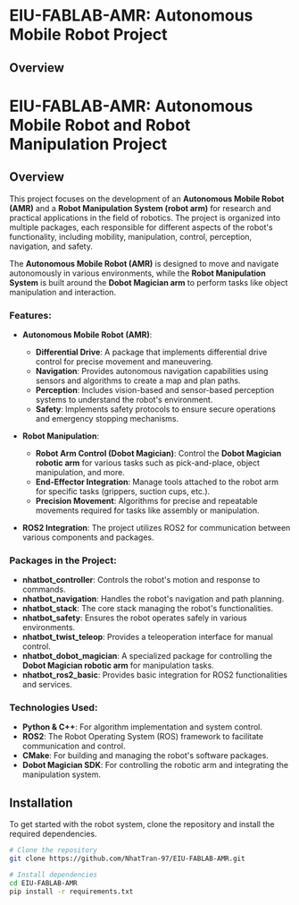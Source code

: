 # EIU-FABLAB-AMR: Autonomous Mobile Robot Project

## Overview
# EIU-FABLAB-AMR: Autonomous Mobile Robot and Robot Manipulation Project

## Overview

This project focuses on the development of an **Autonomous Mobile Robot (AMR)** and a **Robot Manipulation System (robot arm)** for research and practical applications in the field of robotics. The project is organized into multiple packages, each responsible for different aspects of the robot's functionality, including mobility, manipulation, control, perception, navigation, and safety.

The **Autonomous Mobile Robot (AMR)** is designed to move and navigate autonomously in various environments, while the **Robot Manipulation System** is built around the **Dobot Magician arm** to perform tasks like object manipulation and interaction.

### Features:
- **Autonomous Mobile Robot (AMR)**:
  - **Differential Drive**: A package that implements differential drive control for precise movement and maneuvering.
  - **Navigation**: Provides autonomous navigation capabilities using sensors and algorithms to create a map and plan paths.
  - **Perception**: Includes vision-based and sensor-based perception systems to understand the robot's environment.
  - **Safety**: Implements safety protocols to ensure secure operations and emergency stopping mechanisms.
  
- **Robot Manipulation**:
  - **Robot Arm Control (Dobot Magician)**: Control the **Dobot Magician robotic arm** for various tasks such as pick-and-place, object manipulation, and more.
  - **End-Effector Integration**: Manage tools attached to the robot arm for specific tasks (grippers, suction cups, etc.).
  - **Precision Movement**: Algorithms for precise and repeatable movements required for tasks like assembly or manipulation.

- **ROS2 Integration**: The project utilizes ROS2 for communication between various components and packages.

### Packages in the Project:
- **nhatbot_controller**: Controls the robot's motion and response to commands.
- **nhatbot_navigation**: Handles the robot's navigation and path planning.
- **nhatbot_stack**: The core stack managing the robot's functionalities.
- **nhatbot_safety**: Ensures the robot operates safely in various environments.
- **nhatbot_twist_teleop**: Provides a teleoperation interface for manual control.
- **nhatbot_dobot_magician**: A specialized package for controlling the **Dobot Magician robotic arm** for manipulation tasks.
- **nhatbot_ros2_basic**: Provides basic integration for ROS2 functionalities and services.

### Technologies Used:
- **Python & C++**: For algorithm implementation and system control.
- **ROS2**: The Robot Operating System (ROS) framework to facilitate communication and control.
- **CMake**: For building and managing the robot's software packages.
- **Dobot Magician SDK**: For controlling the robotic arm and integrating the manipulation system.

## Installation

To get started with the robot system, clone the repository and install the required dependencies.

```bash
# Clone the repository
git clone https://github.com/NhatTran-97/EIU-FABLAB-AMR.git

# Install dependencies
cd EIU-FABLAB-AMR
pip install -r requirements.txt


